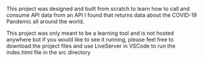 This project was designed and built from scratch to learn how to call and consume API data from an API I found that returns data about the COVID-19 Pandemic all around the world.

This project was only meant to be a learning tool and is not hosted anywhere but if you would like to see it running, please feel free to download the project files and use LiveServer in VSCode to run the index.html file in the src directory
